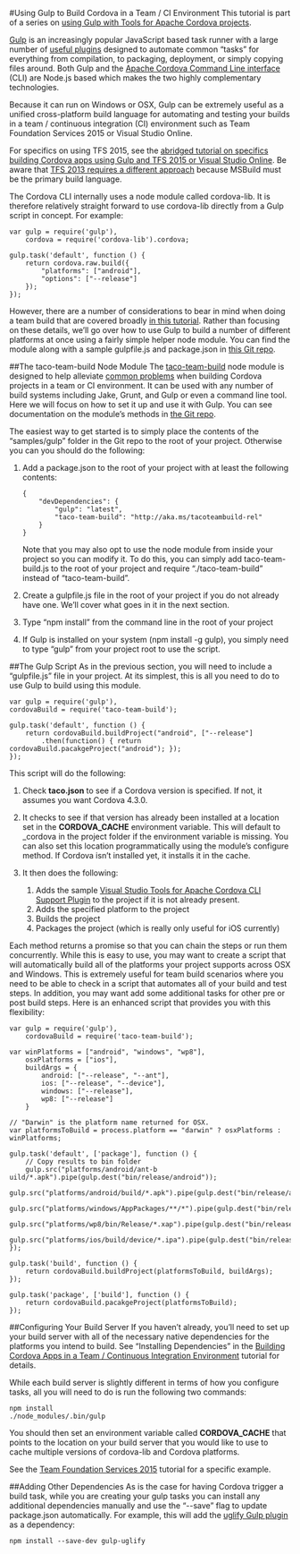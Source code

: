#<a name="ci"></a>Using Gulp to Build Cordova in a Team / CI Environment
This tutorial is part of a series on [using Gulp with Tools for Apache Cordova projects](http://go.microsoft.com/fwlink/?LinkID=533767).

[Gulp](http://go.microsoft.com/fwlink/?LinkID=533803) is an increasingly popular JavaScript based task runner with a large number of [useful plugins](http://go.microsoft.com/fwlink/?LinkID=533790) designed to automate common “tasks” for everything from compilation, to packaging, deployment, or simply copying files around. Both Gulp and the [Apache Cordova Command Line interface](http://go.microsoft.com/fwlink/?LinkID=533773) (CLI) are Node.js based which makes the two highly complementary technologies.

Because it can run on Windows or OSX, Gulp can be extremely useful as a unified cross-platform build language for automating and testing your builds in a team / continuous integration (CI) environment such as Team Foundation Services 2015 or Visual Studio Online.

For specifics on using TFS 2015, see the  [abridged tutorial on specifics building Cordova apps using Gulp and TFS 2015 or Visual Studio Online](http://go.microsoft.com/fwlink/?LinkID=533771). Be aware that [TFS 2013 requires a different approach](http://go.microsoft.com/fwlink/?LinkID=533770) because MSBuild must be the primary build language.

The Cordova CLI internally uses a node module called cordova-lib. It is therefore relatively straight forward to use cordova-lib directly from a Gulp script in concept. For example:

~~~~~~~~~~~~~~~~~~~~~~~~~~~~~~~~~~~~~~~~~~~~~~~~~~~~~~~~~~~~~~~~~~~~~~~~~~~~~~~~
var gulp = require('gulp'),
    cordova = require('cordova-lib').cordova;

gulp.task('default', function () {
	return cordova.raw.build({
    	"platforms": ["android"],
    	"options": ["--release"]
    });
});
~~~~~~~~~~~~~~~~~~~~~~~~~~~~~~~~~~~~~~~~~~~~~~~~~~~~~~~~~~~~~~~~~~~~~~~~~~~~~~~~

However, there are a number of considerations to bear in mind when doing a team build that are covered broadly [in this tutorial](http://go.microsoft.com/fwlink/?LinkID=533743). Rather than focusing on these details, we’ll go over how to use Gulp to build a number of different platforms at once using a fairly simple helper node module. You can find the module along with a sample gulpfile.js and package.json in [this Git repo](http://go.microsoft.com/fwlink/?LinkID=533736).

##The taco-team-build Node Module
The [taco-team-build](http://go.microsoft.com/fwlink/?LinkID=533736) node module is designed to help alleviate [common problems](http://go.microsoft.com/fwlink/?LinkID=533743) when building Cordova projects in a team or CI environment. It can be used with any number of build systems including Jake, Grunt, and Gulp or even a command line tool. Here we will focus on how to set it up and use it with Gulp. You can see documentation on the module’s methods in [the Git repo](http://go.microsoft.com/fwlink/?LinkID=533736).

The easiest way to get started is to simply place the contents of the “samples/gulp” folder in the Git repo to the root of your project. Otherwise you can you should do the following:

1.  Add a package.json to the root of your project with at least the following
    contents:

	~~~~~~~~~~~~~~~~~~~~~~~~~~~~~~~~~~~~~~~~~~~~~~~~~~~~~~~~~~~~~~~~~~~~~~~~~~~~~~~~
    {
        "devDependencies": {
	        "gulp": "latest",
	        "taco-team-build": "http://aka.ms/tacoteambuild-rel"
        }
    }
	~~~~~~~~~~~~~~~~~~~~~~~~~~~~~~~~~~~~~~~~~~~~~~~~~~~~~~~~~~~~~~~~~~~~~~~~~~~~~~~~

	Note that you may also opt to use the node module from inside your project so you can modify it. To do this, you can simply add taco-team-build.js to the root of your project and require “./taco-team-build” instead of “taco-team-build”.

2.  Create a gulpfile.js file in the root of your project if you do not already have one. We’ll cover what goes in it in the next section.

3.  Type “npm install” from the command line in the root of your project

4.  If Gulp is installed on your system (npm install -g gulp), you simply need to type “gulp” from your project root to use the script.

##The Gulp Script
As in the previous section, you will need to include a “gulpfile.js” file in your project. At its simplest, this is all you need to do to use Gulp to build using this module.

~~~~~~~~~~~~~~~~~~~~~~~~~~~~~~~~~~~~~~~~~~~~~~~~~~~~~~~~~~~~~~~~~~~~~~~~~~~~~~~~
var gulp = require('gulp'),
cordovaBuild = require('taco-team-build');

gulp.task('default', function () {
    return cordovaBuild.buildProject("android", ["--release"]
        .then(function() { return cordovaBuild.pacakgeProject("android"); });
});
~~~~~~~~~~~~~~~~~~~~~~~~~~~~~~~~~~~~~~~~~~~~~~~~~~~~~~~~~~~~~~~~~~~~~~~~~~~~~~~~

This script will do the following:

1.  Check **taco.json** to see if a Cordova version is specified. If not, it assumes you want Cordova 4.3.0.

2.  It checks to see if that version has already been installed at a location set in the **CORDOVA\_CACHE** environment variable. This will default to \_cordova in the project folder if the environment variable is missing. You can also set this location programmatically using the module’s configure method. If Cordova isn’t installed yet, it installs it in the cache.

3.  It then does the following:
    1.  Adds the sample [Visual Studio Tools for Apache Cordova CLI Support Plugin](http://go.microsoft.com/fwlink/?LinkID=533753) to the project if it is not already present.
	2.  Adds the specified platform to the project
    3.  Builds the project
    4.  Packages the project (which is really only useful for iOS currently)

Each method returns a promise so that you can chain the steps or run them concurrently. While this is easy to use, you may want to create a script that will automatically build all of the platforms your project supports across OSX and Windows. This is extremely useful for team build scenarios where you need to be able to check in a script that automates all of your build and test steps. In addition, you may want add some additional tasks for other pre or post build steps. Here is an enhanced script that provides you with this flexibility:

~~~~~~~~~~~~~~~~~~~~~~~~~~~~~~~~~~~~~~~~~~~~~~~~~~~~~~~~~~~~~~~~~~~~~~~~~~~~~~~~
var gulp = require('gulp'),
	cordovaBuild = require('taco-team-build');

var winPlatforms = ["android", "windows", "wp8"],
	osxPlatforms = ["ios"],
	buildArgs = {
		android: ["--release", "--ant"],
		ios: ["--release", "--device"],
		windows: ["--release"],
		wp8: ["--release"]
	}

// "Darwin" is the platform name returned for OSX.
var platformsToBuild = process.platform == "darwin" ? osxPlatforms : winPlatforms;

gulp.task('default', ['package'], function () {
	// Copy results to bin folder
	gulp.src("platforms/android/ant-b	uild/*.apk").pipe(gulp.dest("bin/release/android"));
	gulp.src("platforms/android/build/*.apk").pipe(gulp.dest("bin/release/android"));
	gulp.src("platforms/windows/AppPackages/**/*").pipe(gulp.dest("bin/release/windows/AppPackages"));
	gulp.src("platforms/wp8/bin/Release/*.xap").pipe(gulp.dest("bin/release/wp8"));
	gulp.src("platforms/ios/build/device/*.ipa").pipe(gulp.dest("bin/release/ios"));
});

gulp.task('build', function () {
	return cordovaBuild.buildProject(platformsToBuild, buildArgs);
});

gulp.task('package', ['build'], function () {
	return cordovaBuild.pacakgeProject(platformsToBuild);
});
~~~~~~~~~~~~~~~~~~~~~~~~~~~~~~~~~~~~~~~~~~~~~~~~~~~~~~~~~~~~~~~~~~~~~~~~~~~~~~~~

##Configuring Your Build Server
If you haven’t already, you’ll need to set up your build server with all of the necessary native dependencies for the platforms you intend to build. See “Installing Dependencies” in the [Building Cordova Apps in a Team / Continuous Integration Environment](http://go.microsoft.com/fwlink/?LinkID=533743) tutorial for details.

While each build server is slightly different in terms of how you configure tasks, all you will need to do is run the following two commands:

~~~~~~~~~~~~~~~~~~~~~~~~~~~~~~~~~~~~~~~~~~~~~~~~~~~~~~~~~~~~~~~~~~~~~~~~~~~~~~~~
npm install
./node_modules/.bin/gulp
~~~~~~~~~~~~~~~~~~~~~~~~~~~~~~~~~~~~~~~~~~~~~~~~~~~~~~~~~~~~~~~~~~~~~~~~~~~~~~~~

You should then set an environment variable called **CORDOVA_CACHE** that points to the location on your build server that you would like to use to cache multiple versions of cordova-lib and Cordova platforms.

See the [Team Foundation Services 2015](http://go.microsoft.com/fwlink/?LinkID=533771) tutorial for a specific example.

##Adding Other Dependencies
As is the case for having Cordova trigger a build task, while you are creating your gulp tasks you can install any additional dependencies manually and use the “--save” flag to update package.json automatically. For example, this will add the [uglify Gulp plugin](http://go.microsoft.com/fwlink/?LinkID=533793) as a dependency:

~~~~~~~~~~~~~~~~~~~~~~~~~~~~~~~~~~~~~~~~~~~~~~~~~~~~~~~~~~~~~~~~~~~~~~~~~~~~~~~~
npm install --save-dev gulp-uglify
~~~~~~~~~~~~~~~~~~~~~~~~~~~~~~~~~~~~~~~~~~~~~~~~~~~~~~~~~~~~~~~~~~~~~~~~~~~~~~~~
